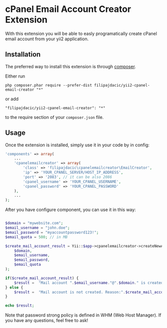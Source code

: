 cPanel Email Account Creator Extension
======================================
With this extension you will be able to easly programatically create cPanel email account from your yii2 application.

Installation
------------

The preferred way to install this extension is through [composer](http://getcomposer.org/download/).

Either run

```
php composer.phar require --prefer-dist filipajdacic/yii2-cpanel-email-creator "*"
```

or add

```
"filipajdacic/yii2-cpanel-email-creator": "*"
```

to the require section of your `composer.json` file.


Usage
-----

Once the extension is installed, simply use it in your code by  in config:
```php
'components' => array(
    ...
    'cpanelemailcreator' => array(
        'class' => 'filipajdacic\cpanelemailcreator\EmailCreator',
        'ip' => 'YOUR_CPANEL_SERVER/HOST_IP_ADDRESS',
        'port' => '2083', // it can be also 2086
        'cpanel_username' => 'YOUR_CPANEL_USERNAME',
        'cpanel_password' => 'YOUR_CPANEL_PASSWORD'
    ),
    ...
);
```

After you have configure component, you can use it in this way:
```php

$domain = "mywebsite.com";
$email_username = "john.doe";
$email_password = "myaccountpassword123!";
$email_quota = 500; // in MB

$create_mail_account_result = Yii::$app->cpanelemailcreator->createNewAccount(
	$domain, 
	$email_username, 
	$email_password, 
	$email_quota
);

if($create_mail_account_result) {
	$result =  "Mail account ".$email_username."@".$domain." is created.";
} else {
	$result =  "Mail account is not created. Reason:".$create_mail_account_result;
}

echo $result;

```

Note that password strong policy is defined in WHM (Web Host Manager).
If you have any questions, feel free to ask!
